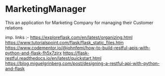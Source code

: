 # MarketingManager
This an application for Marketing Company for managing their Customer relations  

imp. links :-
https://exploreflask.com/en/latest/organizing.html
https://www.tutorialspoint.com/flask/flask_static_files.htm
https://www.codementor.io/@johnfemi/how-to-build-restful-apis-with-python-and-flask-fh5x7zjrx
https://flask-restful.readthedocs.io/en/latest/quickstart.html
https://blog.miguelgrinberg.com/post/designing-a-restful-api-with-python-and-flask